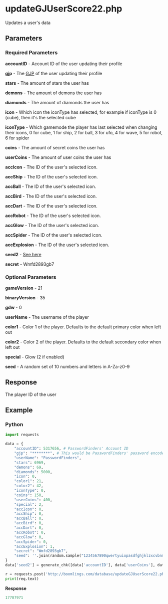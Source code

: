 # updateGJUserScore22.php

Updates a user's data

## Parameters

### Required Parameters

**accountID** - Account ID of the user updating their profile

**gjp** - The [GJP](/topics/encryption/gjp.md) of the user updating their profile

**stars** - The amount of stars the user has

**demons** - The amount of demons the user has

**diamonds** - The amount of diamonds the user has

**icon** - Which icon the iconType has selected, for example if iconType is 0 (cube), then it's the selected cube

**iconType** - Which gamemode the player has last selected when changing their icons, 0 for cube, 1 for ship, 2 for ball, 3 for ufo, 4 for wave, 5 for robot, 6 for spider

**coins** - The amount of secret coins the user has

**userCoins** - The amount of user coins the user has

**accIcon** - The ID of the user's selected icon.

**accShip** - The ID of the user's selected icon.

**accBall** - The ID of the user's selected icon.

**accBird** - The ID of the user's selected icon.

**accDart** - The ID of the user's selected icon.

**accRobot** - The ID of the user's selected icon.

**accGlow** - The ID of the user's selected icon.

**accSpider** - The ID of the user's selected icon.

**accExplosion** - The ID of the user's selected icon.

**seed2** - [See here](/topics/encryption/chk?id=user-profile)

**secret** - Wmfd2893gb7

### Optional Parameters

**gameVersion** - 21

**binaryVersion** - 35

**gdw** - 0

**userName** - The username of the player

**color1** - Color 1 of the player. Defaults to the default primary color when left out

**color2** - Color 2 of the player. Defaults to the default secondary color when left out

**special** - Glow (2 if enabled)

**seed** - A random set of 10 numbers and letters in A-Za-z0-9

## Response

The player ID of the user

## Example

<!-- tabs:start -->

### **Python**

```py
import requests

data = {
    "accountID": 5317656, # PasswordFinders' Account ID
    "gjp": "********", # This would be PasswordFinders' password encoded with GJP encryption
    "userName": "PasswordFinders",
    "stars": 6969,
    "demons": 69,
    "diamonds": 5000,
    "icon": 0,
    "color1": 21,
    "color2": 42,
    "iconType": 0,
    "coins": 150,
    "userCoins": 400,
    "special": 2,
    "accIcon": 0,
    "accShip": 0,
    "accBall": 0,
    "accBird": 0,
    "accDart": 0,
    "accRobot": 0,
    "accGlow": 0,
    "accSpider": 0,
    "accExplosion": 1,
    "secret": "Wmfd2893gb7",
    "seed": ''.join(random.sample("1234567890qwertyuiopasdfghjklzxcvbnmQWERTYUIOPASDFGHJKLZXCVBNM", 10))
}
data['seed2'] = generate_chk([data['accountID'], data['userCoins'], data['demons'], data['stars'], data['coins'], data['iconType'], data['icon'], data['diamonds'], data['accIcon'], data['accShip'], data['accBall'], data['accBird'], data['accDart'], data['accRobot'], data['accGlow'], data['accSpider'], data['accExplosion']], "85271", "xI35fsAapCRg")

r = requests.post('http://boomlings.com/database/updateGJUserScore22.php', data=data)
print(req.text)
```

**Response**

```py
17787971
```

<!-- tabs:end -->